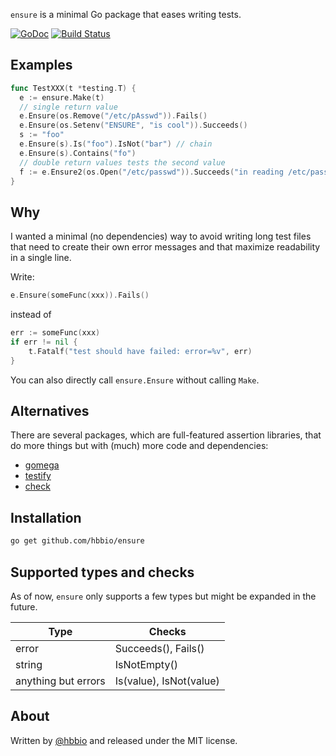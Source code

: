 `ensure` is a minimal Go package that eases writing tests.

[![GoDoc](https://godoc.org/github.com/hbbio/ensure?status.svg)](https://godoc.org/github.com/hbbio/ensure)
[![Build
Status](https://travis-ci.org/hbbio/ensure.svg?branch=master)](https://travis-ci.org/hbbio/ensure)

## Examples

```go
func TestXXX(t *testing.T) {
  e := ensure.Make(t)
  // single return value
  e.Ensure(os.Remove("/etc/pAsswd")).Fails()
  e.Ensure(os.Setenv("ENSURE", "is cool")).Succeeds()
  s := "foo"
  e.Ensure(s).Is("foo").IsNot("bar") // chain
  e.Ensure(s).Contains("fo")
  // double return values tests the second value
  f := e.Ensure2(os.Open("/etc/passwd")).Succeeds("in reading /etc/passwd").Return()
}
```

## Why

I wanted a minimal (no dependencies) way to avoid writing long test files that need to create their own error messages and that maximize readability in a single line.

Write:

```go
e.Ensure(someFunc(xxx)).Fails()
```

instead of

```go
err := someFunc(xxx)
if err != nil {
    t.Fatalf("test should have failed: error=%v", err)
}
```

You can also directly call `ensure.Ensure` without calling `Make`.

## Alternatives

There are several packages, which are full-featured assertion libraries, that do more things but with (much) more code and dependencies:

- [gomega](https://onsi.github.io/gomega/)
- [testify](https://github.com/stretchr/testify)
- [check](https://github.com/go-check/check)

## Installation

```sh
go get github.com/hbbio/ensure
```

## Supported types and checks

As of now, `ensure` only supports a few types but might be expanded in the future.

| Type                | Checks                  |
| ------------------- | ----------------------- |
| error               | Succeeds(), Fails()     |
| string              | IsNotEmpty()            |
| anything but errors | Is(value), IsNot(value) |

## About

Written by [@hbbio](https://github.com/hbbio) and released under the MIT license.
